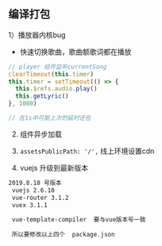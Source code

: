## 编译打包

1）播放器内核bug
  * 快速切换歌曲，歌曲额歌词都在播放
  
  ```javascript
  // player 组件监听currentSong
  clearTimeout(this.timer)
  this.timer = setTimeout(() => {
    this.$refs.audio.play()
    this.getLyric()
  }, 1000)
  
  // 在1s中可能上次的延时还在
  ```
2) 组件异步加载
3) `assetsPublicPath: '/',`  线上环境设置cdn

4) vuejs 升级到最新版本
```markdown
2019.8.18 号版本
 vuejs 2.6.10
 vue-router 3.1.2
 vuex 3.1.1
 
 vue-template-compiler  要与vue版本号一致
 
 所以要修改以上四个  package.json
```
